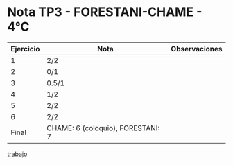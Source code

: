 # Nota TP3 - FORESTANI-CHAME - 4°C

| Ejercicio | Nota                              | Observaciones |
| --------- | --------------------------------- | ------------- |
| 1         | 2/2                               |               |
| 2         | 0/1                               |               |
| 3         | 0.5/1                             |               |
| 4         | 1/2                               |               |
| 5         | 2/2                               |               |
| 6         | 2/2                               |               |
| Final     | CHAME: 6 (coloquio), FORESTANI: 7 |               |

[trabajo](https://drive.google.com/file/d/1S1B0Tef6ZbVk8mTc0DnY8I_pip9H9Gnp/view)
